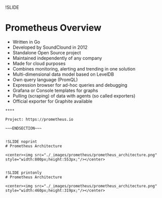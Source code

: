 !SLIDE
# Prometheus Overview

* Written in Go
* Developed by SoundClound in 2012
* Standalone Open Source project
* Maintained independently of any company
* Made for cloud purposes
* Combines monitoring, alerting and trending in one solution
* Multi-dimensional data model based on LevelDB
* Own query language (PromQL)
 * Expression browser for ad-hoc queries and debugging
 * Grafana or Console templates for graphs
* Pulling (scraping) of data with agents (so called exporters)
 * Official exporter for Graphite available

~~~SECTION:handouts~~~
****

Project: https://prometheus.io

~~~ENDSECTION~~~


!SLIDE noprint
# Prometheus Architecture

<center><img src="./_images/prometheus/prometheus_architecture.png" style="width:800px;height:553px;"/></center>


!SLIDE printonly
# Prometheus Architecture

<center><img src="./_images/prometheus/prometheus_architecture.png" style="width:460px;height:319px;"/></center>
